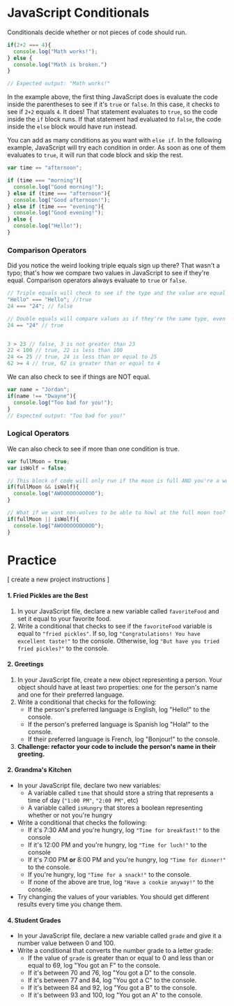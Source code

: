 # JavaScript Conditionals
Conditionals decide whether or not pieces of code should run.
```js
if(2+2 === 4){
  console.log("Math works!");
} else {
  console.log("Math is broken.")
}

// Expected output: "Math works!"
```

In the example above, the first thing JavaScript does is evaluate the code inside the parentheses to see if it's `true` or `false`. In this case, it checks to see if `2+2` equals `4`. It does! That statement evaluates to `true`, so the code inside the `if` block runs. If that statement had evaluated to `false`, the code inside the `else` block would have run instead.

You can add as many conditions as you want with `else if`. In the following example, JavaScript will try each condition in order. As soon as one of them evaluates to `true`, it will run that code block and skip the rest. 

```js
var time == "afternoon";

if (time === "morning"){
  console.log("Good morning!");
} else if (time === "afternoon"){
  console.log("Good afternoon!");
} else if (time === "evening"){
  console.log("Good evening!");
} else {
  console.log("Hello!");
}
```


### Comparison Operators
Did you notice the weird looking triple equals sign up there?  That wasn't a typo; that's how we compare two values in JavaScript to see if they're equal. Comparison operators always evaluate to `true` or `false`. 

```js
// Triple equals will check to see if the type and the value are equal
"Hello" === "Hello"; //true
24 === "24"; // false

// Double equals will compare values as if they're the same type, even if they're not. This can get messy, so you should default to triple equals 
24 == "24" // true


3 > 23 // false, 3 is not greater than 23
22 < 100 // true, 22 is less than 100
24 <= 25 // true, 24 is less than or equal to 25
62 >= 4 // true, 62 is greater than or equal to 4
```
We can also check to see if things are NOT equal.
```js
var name = "Jordan";
if(name !== "Dwayne"){
  console.log("Too bad for you!");
}
// Expected output: "Too bad for you!"
```

### Logical Operators
We can also check to see if more than one condition is true.

```js
var fullMoon = true;
var isWolf = false;

// This block of code will only run if the moon is full AND you're a wolf. Right now, this code won't run because the value of isWolf is false.
if(fullMoon && isWolf){
  console.log("AWOOOOOOOOOOO");
}

// What if we want non-wolves to be able to howl at the full moon too? This block will run if you're a wolf OR if the moon is full. However, if both conditions are false (you're not a wolf and the moon is not full), the code will not run.
if(fullMoon || isWolf){
  console.log("AWOOOOOOOOOOO");
}

```

# Practice
[ create a new project instructions ]

#### 1. Fried Pickles are the Best 
1. In your JavaScript file, declare a new variable called `favoriteFood` and set it equal to your favorite food. 
1. Write a conditional that checks to see if the `favoriteFood` variable is equal to `"fried pickles"`. If so, log `"Congratulations! You have excellent taste!"` to the console. Otherwise, log `"But have you tried fried pickles?"` to the console. 

#### 2. Greetings
1. In your JavaScript file, create a new object representing a person. Your object should have at least two properties: one for the person's name and one for their preferred language.
1. Write a conditional that checks for the following:
    - If the person's preferred language is English, log "Hello!" to the console.
    - If the person's preferred language is Spanish log "Hola!" to the console.
    - If their preferred language is French, log "Bonjour!" to the console.
1. **Challenge: refactor your code to include the person's name in their greeting.**
 
#### 2. Grandma's Kitchen
- In your JavaScript file, declare two new variables:
    - A variable called `time` that should store a string that represents a time of day (`"1:00 PM"`, `"2:00 PM"`, etc)
    - A variable called `isHungry` that stores a boolean representing whether or not you're hungry
- Write a conditional that checks the following:
    - If it's 7:30 AM and you're hungry, log `"Time for breakfast!"` to the console
    - If it's 12:00 PM and you're hungry, log `"Time for luch!"` to the console
    - If it's 7:00 PM **or** 8:00 PM and you're hungry, log `"Time for dinner!"` to the console.
    - If you're hungry, log `"Time for a snack!"` to the console.
    - If none of the above are true, log `"Have a cookie anyway!"` to the console.
- Try changing the values of your variables. You should get different results every time you change them.
  

#### 4. Student Grades
- In your JavaScript file, declare a new variable called `grade` and give it a number value between 0 and 100.
- Write a conditional that converts the number grade to a letter grade:
    - If the value of `grade` is greater than or equal to 0 and less than or equal to 69, log "You got an F" to the console.
    - If it's between 70 and 76, log "You got a D" to the console.
    - If it's between 77 and 84, log "You got a C" to the console.
    - If it's between 84 and 92, log "You got a B" to the console.
    - If it's between 93 and 100, log "You got an A" to the console.


